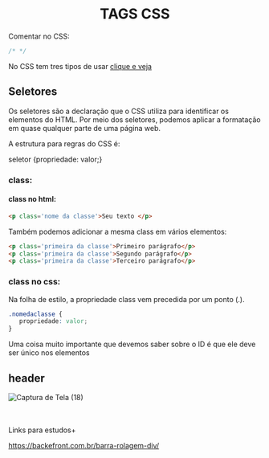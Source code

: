 <div align="center">
  
  # TAGS CSS
  
  </div>

Comentar no CSS: 
~~~css
/* */
~~~

No CSS tem tres tipos de usar <a href=""> clique e veja </a>


## Seletores

Os seletores são a declaração que o CSS utiliza para identificar os elementos do HTML. Por meio dos seletores, podemos aplicar a formatação em quase qualquer parte de uma página web.

A estrutura para regras do CSS é:

seletor {propriedade: valor;}

### class:

#### class no html:
~~~html
<p class='nome da classe'>Seu texto </p>
~~~
Também podemos adicionar a mesma class em vários elementos:
~~~html
<p class='primeira da classe'>Primeiro parágrafo</p>
<p class='primeira da classe'>Segundo parágrafo</p>
<p class='primeira da classe'>Terceiro parágrafo</p>
~~~

### class no css:
Na folha de estilo, a propriedade class vem precedida por um ponto (.).

~~~css
.nomedaclasse { 
   propriedade: valor;
}
~~~

Uma coisa muito importante que devemos saber sobre o ID é que ele deve ser único nos elementos


## header

![Captura de Tela (18)](https://user-images.githubusercontent.com/99969693/206040803-dbbf88c6-d451-4d6d-955f-b9b911bdb0ca.png)




<br><br>Links para estudos+

https://backefront.com.br/barra-rolagem-div/
